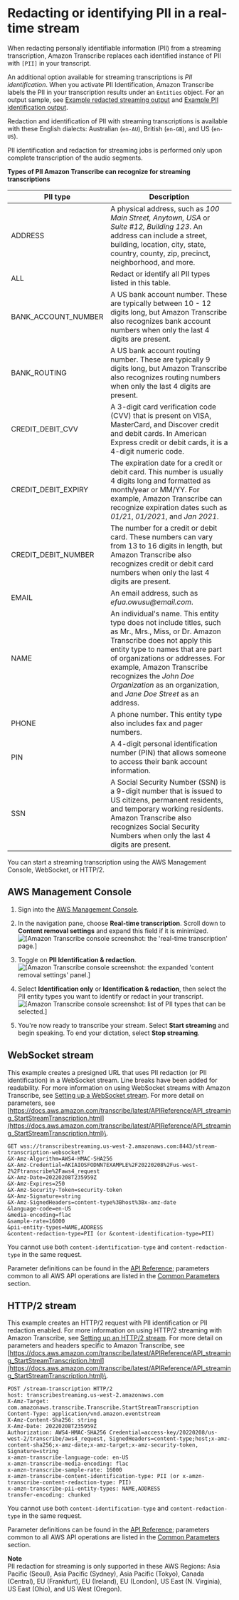 # Redacting or identifying PII in a real\-time stream<a name="pii-redaction-stream"></a>

When redacting personally identifiable information \(PII\) from a streaming transcription, Amazon Transcribe replaces each identified instance of PII with `[PII]` in your transcript\.

An additional option available for streaming transcriptions is *PII identification*\. When you activate PII Identification, Amazon Transcribe labels the PII in your transcription results under an `Entities` object\. For an output sample, see [Example redacted streaming output](pii-redaction-output.md#pii-redaction-output-stream) and [Example PII identification output](pii-redaction-output.md#pii-redaction-output-id)\.

Redaction and identification of PII with streaming transcriptions is available with these English dialects: Australian \(`en-AU`\), British \(`en-GB`\), and US \(`en-US`\)\.

PII identification and redaction for streaming jobs is performed only upon complete transcription of the audio segments\.


**Types of PII Amazon Transcribe can recognize for streaming transcriptions**  

| PII type | Description | 
| --- | --- | 
| ADDRESS | A physical address, such as *100 Main Street, Anytown, USA* or *Suite \#12, Building 123*\. An address can include a street, building, location, city, state, country, county, zip, precinct, neighborhood, and more\.  | 
| ALL | Redact or identify all PII types listed in this table\. | 
| BANK\_ACCOUNT\_NUMBER | A US bank account number\. These are typically between 10 \- 12 digits long, but Amazon Transcribe also recognizes bank account numbers when only the last 4 digits are present\. | 
| BANK\_ROUTING | A US bank account routing number\. These are typically 9 digits long, but Amazon Transcribe also recognizes routing numbers when only the last 4 digits are present\. | 
| CREDIT\_DEBIT\_CVV | A 3\-digit card verification code \(CVV\) that is present on VISA, MasterCard, and Discover credit and debit cards\. In American Express credit or debit cards, it is a 4\-digit numeric code\. | 
| CREDIT\_DEBIT\_EXPIRY | The expiration date for a credit or debit card\. This number is usually 4 digits long and formatted as month/year or MM/YY\. For example, Amazon Transcribe can recognize expiration dates such as *01/21*, *01/2021*, and *Jan 2021*\. | 
| CREDIT\_DEBIT\_NUMBER | The number for a credit or debit card\. These numbers can vary from 13 to 16 digits in length, but Amazon Transcribe also recognizes credit or debit card numbers when only the last 4 digits are present\. | 
| EMAIL | An email address, such as *efua\.owusu@email\.com*\. | 
| NAME | An individual's name\. This entity type does not include titles, such as Mr\., Mrs\., Miss, or Dr\. Amazon Transcribe does not apply this entity type to names that are part of organizations or addresses\. For example, Amazon Transcribe recognizes the *John Doe Organization* as an organization, and *Jane Doe Street* as an address\. | 
| PHONE | A phone number\. This entity type also includes fax and pager numbers\. | 
| PIN | A 4\-digit personal identification number \(PIN\) that allows someone to access their bank account information\. | 
| SSN | A Social Security Number \(SSN\) is a 9\-digit number that is issued to US citizens, permanent residents, and temporary working residents\. Amazon Transcribe also recognizes Social Security Numbers when only the last 4 digits are present\. | 

You can start a streaming transcription using the AWS Management Console, WebSocket, or HTTP/2\.

## AWS Management Console<a name="redaction-console-stream"></a>

1. Sign into the [AWS Management Console](https://console.aws.amazon.com/transcribe/)\.

1. In the navigation pane, choose **Real\-time transcription**\. Scroll down to **Content removal settings** and expand this field if it is minimized\.  
![\[Amazon Transcribe console screenshot: the 'real-time transcription' page.\]](http://docs.aws.amazon.com/transcribe/latest/dg/images/redaction-stream1.png)

1. Toggle on **PII Identification & redaction**\.  
![\[Amazon Transcribe console screenshot: the expanded 'content removal settings' panel.\]](http://docs.aws.amazon.com/transcribe/latest/dg/images/redaction-stream2.png)

1. Select **Identification only** or **Identification & redaction**, then select the PII entity types you want to identify or redact in your transcript\.  
![\[Amazon Transcribe console screenshot: list of PII types that can be selected.\]](http://docs.aws.amazon.com/transcribe/latest/dg/images/redaction-stream3.png)

1. You're now ready to transcribe your stream\. Select **Start streaming** and begin speaking\. To end your dictation, select **Stop streaming**\.

## WebSocket stream<a name="redaction-websocket"></a>

This example creates a presigned URL that uses PII redaction \(or PII identification\) in a WebSocket stream\. Line breaks have been added for readability\. For more information on using WebSocket streams with Amazon Transcribe, see [Setting up a WebSocket stream](streaming-websocket.md)\. For more detail on parameters, see [https://docs.aws.amazon.com/transcribe/latest/APIReference/API_streaming_StartStreamTranscription.html](https://docs.aws.amazon.com/transcribe/latest/APIReference/API_streaming_StartStreamTranscription.html)\.

```
GET wss://transcribestreaming.us-west-2.amazonaws.com:8443/stream-transcription-websocket?
&X-Amz-Algorithm=AWS4-HMAC-SHA256
&X-Amz-Credential=AKIAIOSFODNN7EXAMPLE%2F20220208%2Fus-west-2%2Ftranscribe%2Faws4_request
&X-Amz-Date=20220208T235959Z
&X-Amz-Expires=250
&X-Amz-Security-Token=security-token
&X-Amz-Signature=string
&X-Amz-SignedHeaders=content-type%3Bhost%3Bx-amz-date
&language-code=en-US
&media-encoding=flac
&sample-rate=16000    
&pii-entity-types=NAME,ADDRESS
&content-redaction-type=PII (or &content-identification-type=PII)
```

You cannot use both `content-identification-type` and `content-redaction-type` in the same request\.

Parameter definitions can be found in the [API Reference](https://docs.aws.amazon.com/transcribe/latest/APIReference/API_Reference.html); parameters common to all AWS API operations are listed in the [Common Parameters](https://docs.aws.amazon.com/transcribe/latest/APIReference/CommonParameters.html) section\.

## HTTP/2 stream<a name="redaction-http2"></a>

This example creates an HTTP/2 request with PII identification or PII redaction enabled\. For more information on using HTTP/2 streaming with Amazon Transcribe, see [Setting up an HTTP/2 stream](streaming-http2.md)\. For more detail on parameters and headers specific to Amazon Transcribe, see [https://docs.aws.amazon.com/transcribe/latest/APIReference/API_streaming_StartStreamTranscription.html](https://docs.aws.amazon.com/transcribe/latest/APIReference/API_streaming_StartStreamTranscription.html)\.

```
POST /stream-transcription HTTP/2
host: transcribestreaming.us-west-2.amazonaws.com
X-Amz-Target: com.amazonaws.transcribe.Transcribe.StartStreamTranscription
Content-Type: application/vnd.amazon.eventstream
X-Amz-Content-Sha256: string
X-Amz-Date: 20220208T235959Z
Authorization: AWS4-HMAC-SHA256 Credential=access-key/20220208/us-west-2/transcribe/aws4_request, SignedHeaders=content-type;host;x-amz-content-sha256;x-amz-date;x-amz-target;x-amz-security-token, Signature=string
x-amzn-transcribe-language-code: en-US
x-amzn-transcribe-media-encoding: flac
x-amzn-transcribe-sample-rate: 16000      
x-amzn-transcribe-content-identification-type: PII (or x-amzn-transcribe-content-redaction-type: PII)
x-amzn-transcribe-pii-entity-types: NAME,ADDRESS
transfer-encoding: chunked
```

You cannot use both `content-identification-type` and `content-redaction-type` in the same request\.

Parameter definitions can be found in the [API Reference](https://docs.aws.amazon.com/transcribe/latest/APIReference/API_Reference.html); parameters common to all AWS API operations are listed in the [Common Parameters](https://docs.aws.amazon.com/transcribe/latest/APIReference/CommonParameters.html) section\.

**Note**  
PII redaction for streaming is only supported in these AWS Regions: Asia Pacific \(Seoul\), Asia Pacific \(Sydney\), Asia Pacific \(Tokyo\), Canada \(Central\), EU \(Frankfurt\), EU \(Ireland\), EU \(London\), US East \(N\. Virginia\), US East \(Ohio\), and US West \(Oregon\)\.